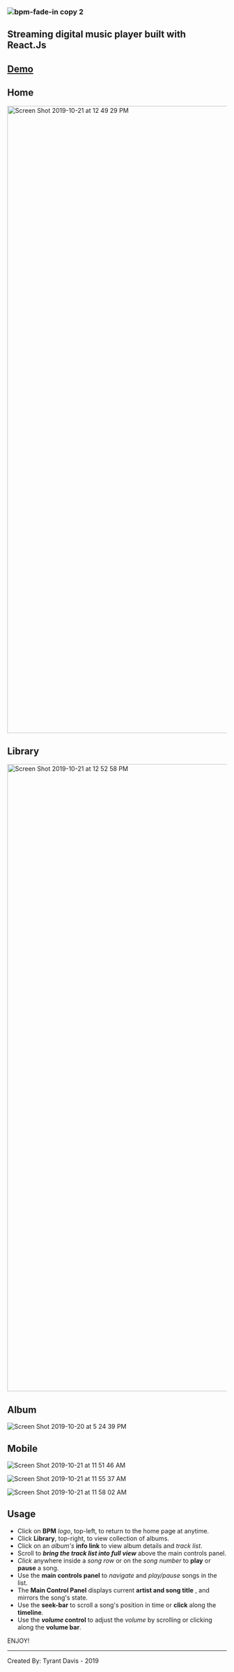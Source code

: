 ### ![bpm-fade-in copy 2](https://user-images.githubusercontent.com/14861025/67163311-fcff1280-f332-11e9-96c6-04bbe17a4521.png)

## **Streaming digital music player built with React.Js**

## [Demo](https://bpm.netlify.com/)

## Home

<img width="1440" alt="Screen Shot 2019-10-21 at 12 49 29 PM" src="https://user-images.githubusercontent.com/14861025/67229678-6b120b00-f401-11e9-8382-48d533e89863.png">

## Library

<img width="1440" alt="Screen Shot 2019-10-21 at 12 52 58 PM" src="https://user-images.githubusercontent.com/14861025/67229861-c93eee00-f401-11e9-994c-312bf9f4bc3c.png">

## Album

![Screen Shot 2019-10-20 at 5 24 39 PM](https://user-images.githubusercontent.com/14861025/67167362-942d8f80-f35e-11e9-8070-0f730b107e0a.png)

## Mobile

![Screen Shot 2019-10-21 at 11 51 46 AM](https://user-images.githubusercontent.com/14861025/67225721-5762a680-f3f9-11e9-97d9-6036cebe6425.png)

![Screen Shot 2019-10-21 at 11 55 37 AM](https://user-images.githubusercontent.com/14861025/67226052-e4a5fb00-f3f9-11e9-8b97-b3c6c6cf41c3.png)

![Screen Shot 2019-10-21 at 11 58 02 AM](https://user-images.githubusercontent.com/14861025/67226221-1e770180-f3fa-11e9-9571-9dadadd49e41.png)

## Usage

- Click on **BPM** _logo_, top-left, to return to the home page at anytime.
- Click **Library**, top-right, to view collection of albums.
- Click on an _album's_ **info link** to view album details and _track list_.
- Scroll to **_bring the track list into full view_** above the main controls panel.
- _Click_ anywhere inside a _song row_ or on the _song number_ to **play** or **pause** a song.
- Use the **main controls panel** to _navigate_ and _play/pause_ songs in the list.
- The **Main Control Panel** displays current **artist and song title** , and mirrors the song's state.
- Use the **seek-bar** to scroll a song's position in time or **click** along the **timeline**.
- Use the **_volume_ control** to adjust the _volume_ by scrolling or clicking along the **volume bar**.

ENJOY!

---

Created By: Tyrant Davis - 2019

